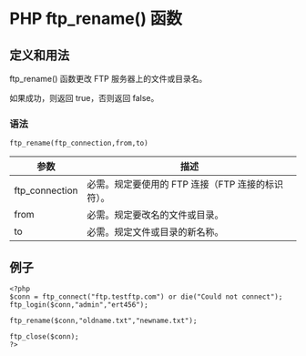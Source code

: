 # PHP ftp_rename() 函数



## 定义和用法

ftp_rename() 函数更改 FTP 服务器上的文件或目录名。

如果成功，则返回 true，否则返回 false。

### 语法

```
ftp_rename(ftp_connection,from,to)
```

| 参数 | 描述 |
| --- | --- |
| ftp_connection | 必需。规定要使用的 FTP 连接（FTP 连接的标识符）。 |
| from | 必需。规定要改名的文件或目录。 |
| to | 必需。规定文件或目录的新名称。 |

## 例子

```
<?php
$conn = ftp_connect("ftp.testftp.com") or die("Could not connect");
ftp_login($conn,"admin","ert456");

ftp_rename($conn,"oldname.txt","newname.txt");

ftp_close($conn);
?>
```




